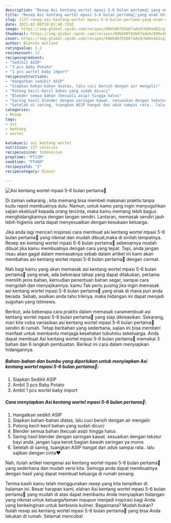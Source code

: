 ```yaml
---
description: "Resep Asi kentang wortel mpasi 5-6 bulan pertama💖 yang enak Untuk Jualan"
title: "Resep Asi kentang wortel mpasi 5-6 bulan pertama💖 yang enak Untuk Jualan"
slug: 1127-resep-asi-kentang-wortel-mpasi-5-6-bulan-pertama-yang-enak-untuk-jualan
date: 2021-02-08T19:01:40.729Z
image: https://img-global.cpcdn.com/recipes/60bb98f85b67ade9/680x482cq70/asi-kentang-wortel-mpasi-5-6-bulan-pertama💖-foto-resep-utama.jpg
thumbnail: https://img-global.cpcdn.com/recipes/60bb98f85b67ade9/680x482cq70/asi-kentang-wortel-mpasi-5-6-bulan-pertama💖-foto-resep-utama.jpg
cover: https://img-global.cpcdn.com/recipes/60bb98f85b67ade9/680x482cq70/asi-kentang-wortel-mpasi-5-6-bulan-pertama💖-foto-resep-utama.jpg
author: Blanche Holland
ratingvalue: 3.2
reviewcount: 12
recipeingredient:
- "Sedikit ASIP"
- "3 pcs Baby Potato"
- "1 pcs wortel baby import"
recipeinstructions:
- "Hangatkan sedikit ASIP"
- "Siapkan bahan-bahan diatas, lalu cuci bersih dengan air mengalir"
- "Potong kecil-kecil bahan yang sudah dicuci"
- "Blender semua bahan (kecuali asip) hingga halus"
- "Saring hasil blender dengan saringan kawat. sesuaikan dengan tekstur bayi anda. jangan lupa kerok bagian bawah saringan ya moms"
- "Setelah di saring, tuangkan ASIP hangat dan aduk sampai rata.. lalu sajikan dengan cinta❤️"
categories:
- Resep
tags:
- asi
- kentang
- wortel

katakunci: asi kentang wortel 
nutrition: 237 calories
recipecuisine: Indonesian
preptime: "PT13M"
cooktime: "PT46M"
recipeyield: "2"
recipecategory: Dinner

---
```



![Asi kentang wortel mpasi 5-6 bulan pertama💖](https://img-global.cpcdn.com/recipes/60bb98f85b67ade9/680x482cq70/asi-kentang-wortel-mpasi-5-6-bulan-pertama💖-foto-resep-utama.jpg)

Di zaman  sekarang , kita memang bisa membeli makanan praktis tanpa kudu repot membuatnya dulu. Namun, untuk kamu yang ingin menyuguhkan sajian eksklusif kepada orang tercinta, maka kamu memang lebih bagus menghidangkannya dengan tangan sendiri. Lantaran, memasak sendiri jauh lebih higienis serta dapat menyesuaikan dengan kesukaan keluarga.

Jika anda lagi mencari inspirasi cara membuat asi kentang wortel mpasi 5-6 bulan pertama💖 yang nikmat dan mudah dibuat,maka di sinilah tempatnya. Resep asi kentang wortel mpasi 5-6 bulan pertama💖  sebenarnya mudah dibuat jika kamu membuatnya dengan cara yang tepat. Tapi, anda jangan risau akan gagal dalam memasaknya 
sebab dalam artikel ini kami akan membahas asi kentang wortel mpasi 5-6 bulan pertama💖 dengan cermat.  



Nah bagi kamu yang akan memasak asi kentang wortel mpasi 5-6 bulan pertama💖 yang enak, ada beberapa tahap yang dapat dilakukan, pertama memilih jenis bahan, kemudian penentuan bahan segar, sampai cara mengolah dan menyajikannya. kamu Tak perlu pusing jika ingin memasak asi kentang wortel mpasi 5-6 bulan pertama💖 yang enak di mana pun anda berada. Sebab, asalkan anda  tahu triknya, maka hidangan ini dapat menjadi suguhan yang istimewa.

Berikut, ada beberapa cara praktis  dalam memasak caramembuat asi kentang wortel mpasi 5-6 bulan pertama💖 yang siap dikreasikan. Sekarang, mari kita coba variasikan asi kentang wortel mpasi 5-6 bulan pertama💖 sendiri di rumah. Tetap berbahan yang sederhana, sajian ini bisa memberi manfaat untuk membantu menjaga kesehatan tubuhmu sekeluarga. Anda dapat membuat Asi kentang wortel mpasi 5-6 bulan pertama💖 memakai 3 bahan dan 6 langkah pembuatan. Berikut ini cara dalam menyiapkan hidangannya.

<!--inarticleads1-->

##### Bahan-bahan dan bumbu yang diperlukan untuk menyiapkan Asi kentang wortel mpasi 5-6 bulan pertama💖:

1. Siapkan Sedikit ASIP
1. Ambil 3 pcs Baby Potato
1. Ambil 1 pcs wortel baby import




<!--inarticleads2-->

##### Cara menyiapkan Asi kentang wortel mpasi 5-6 bulan pertama💖:

1. Hangatkan sedikit ASIP
1. Siapkan bahan-bahan diatas, lalu cuci bersih dengan air mengalir
1. Potong kecil-kecil bahan yang sudah dicuci
1. Blender semua bahan (kecuali asip) hingga halus
1. Saring hasil blender dengan saringan kawat. sesuaikan dengan tekstur bayi anda. jangan lupa kerok bagian bawah saringan ya moms
1. Setelah di saring, tuangkan ASIP hangat dan aduk sampai rata.. lalu sajikan dengan cinta❤️




Nah, itulah artikel mengenai  asi kentang wortel mpasi 5-6 bulan pertama💖  yang sederhana dan mudah versi kita. Semoga anda dapat membuatnya dengan hasil yang dapat membuat keluarga di rumah senang. 

Terima kasih kamu telah menggunakan resep yang kita tampilkan di halaman ini. Besar harapan kami, olahan  Asi kentang wortel mpasi 5-6 bulan pertama💖 yang mudah di atas dapat membantu Anda menyiapkan hidangan yang nikmat untuk keluarga/teman maupun menjadi inspirasi bagi Anda yang berkeinginan untuk berbisnis kuliner. Bagaimana? Mudah bukan? Itulah resep asi kentang wortel mpasi 5-6 bulan pertama💖 yang bisa Anda lakukan di rumah. Selamat mencoba!

